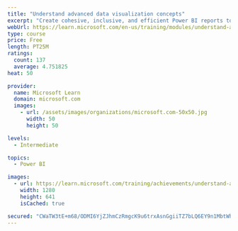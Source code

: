 ```yaml
---
title: "Understand advanced data visualization concepts"
excerpt: "Create cohesive, inclusive, and efficient Power BI reports to effectively communicate results."
webUrl: https://learn.microsoft.com/en-us/training/modules/understand-advanced-data-visualization-concepts/
type: course
price: Free
length: PT25M
ratings:
  count: 137
  average: 4.751825
heat: 50

provider:
  name: Microsoft Learn
  domain: microsoft.com
  images:
    - url: /assets/images/organizations/microsoft.com-50x50.jpg
      width: 50
      height: 50

levels:
  - Intermediate

topics:
  - Power BI

images:
  - url: https://learn.microsoft.com/training/achievements/understand-advanced-data-visualization-concepts-social.png
    width: 1280
    height: 641
    isCached: true

secured: "CWaTW3tE+m68/ODMI6YjZJhmCzRmgcK9u6trxAsnGgiiTZ7bLQ6EY9n1MbtWhfblpRoosziDHyeyP3Mh1o6aQyWPdFlqFVekk2gvDZOg2agc8vNfQhpQkXK6J1YDZI10ZHwNyBuiEybgXI2HMZsrTTQ/5HmMjeehA6SFJtpM1ENaoLYaR9NDpWqO3F7gkhFYUSI05VVVp3FNXPrfcNsxhS2tYTyBQ/G4w5mEkNN63BpmFHM/9s1PZ8U13MzCFKlUWi+Odcs8cqk2LRNV7DNW6EeaB73BdHmwIWTBQ9/eNmSEKoh4ZEj//kOY3NkPpUI1Rno8pO3OixmHIN71OVYw88oq05v05pgUtDs80gzuimitmyL6NV5fwdSGEeA3wKPrbqezfWhcpRBjrFuyRwKYaN+bfNnOalBXN3TXYdA+/jw=;/LQq+fC5pglgfccdCZGZ8Q=="
---
```



